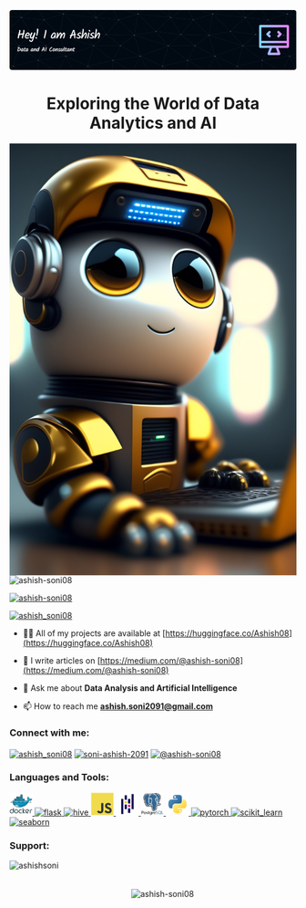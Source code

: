 ![Header](./header-image.png)
<h1 align="center">Exploring the World of Data Analytics and AI</h1>
<img align="right" alt="Coding" width="700" src="https://github.com/Ashish-Soni08/Ashish-Soni08/blob/main/cute-robot.jpg">

<p align="left"> <img src="https://komarev.com/ghpvc/?username=ashish-soni08&label=Profile%20views&color=0e75b6&style=flat" alt="ashish-soni08" /> </p>

<p align="left"> <a href="https://github.com/ryo-ma/github-profile-trophy"><img src="https://github-profile-trophy.vercel.app/?username=ashish-soni08" alt="ashish-soni08" /></a> </p>

<p align="left"> <a href="https://twitter.com/ashish_soni08" target="blank"><img src="https://img.shields.io/twitter/follow/ashish_soni08?logo=twitter&style=for-the-badge" alt="ashish_soni08" /></a> </p>

- 👨‍💻 All of my projects are available at [https://huggingface.co/Ashish08](https://huggingface.co/Ashish08)

- 📝 I write articles on [https://medium.com/@ashish-soni08](https://medium.com/@ashish-soni08)

- 💬 Ask me about **Data Analysis and Artificial Intelligence**

- 📫 How to reach me **ashish.soni2091@gmail.com**

<h3 align="left">Connect with me:</h3>
<p align="left">
<a href="https://twitter.com/ashish_soni08" target="blank"><img align="center" src="https://raw.githubusercontent.com/rahuldkjain/github-profile-readme-generator/master/src/images/icons/Social/twitter.svg" alt="ashish_soni08" height="30" width="40" /></a>
<a href="https://linkedin.com/in/soni-ashish-2091" target="blank"><img align="center" src="https://raw.githubusercontent.com/rahuldkjain/github-profile-readme-generator/master/src/images/icons/Social/linked-in-alt.svg" alt="soni-ashish-2091" height="30" width="40" /></a>
<a href="https://medium.com/@ashish-soni08" target="blank"><img align="center" src="https://raw.githubusercontent.com/rahuldkjain/github-profile-readme-generator/master/src/images/icons/Social/medium.svg" alt="@ashish-soni08" height="30" width="40" /></a>
</p>

<h3 align="left">Languages and Tools:</h3>
<p align="left"> <a href="https://www.docker.com/" target="_blank" rel="noreferrer"> <img src="https://raw.githubusercontent.com/devicons/devicon/master/icons/docker/docker-original-wordmark.svg" alt="docker" width="40" height="40"/> </a> <a href="https://flask.palletsprojects.com/" target="_blank" rel="noreferrer"> <img src="https://www.vectorlogo.zone/logos/pocoo_flask/pocoo_flask-icon.svg" alt="flask" width="40" height="40"/> </a> <a href="https://hive.apache.org/" target="_blank" rel="noreferrer"> <img src="https://www.vectorlogo.zone/logos/apache_hive/apache_hive-icon.svg" alt="hive" width="40" height="40"/> </a> <a href="https://developer.mozilla.org/en-US/docs/Web/JavaScript" target="_blank" rel="noreferrer"> <img src="https://raw.githubusercontent.com/devicons/devicon/master/icons/javascript/javascript-original.svg" alt="javascript" width="40" height="40"/> </a> <a href="https://pandas.pydata.org/" target="_blank" rel="noreferrer"> <img src="https://raw.githubusercontent.com/devicons/devicon/2ae2a900d2f041da66e950e4d48052658d850630/icons/pandas/pandas-original.svg" alt="pandas" width="40" height="40"/> </a> <a href="https://www.postgresql.org" target="_blank" rel="noreferrer"> <img src="https://raw.githubusercontent.com/devicons/devicon/master/icons/postgresql/postgresql-original-wordmark.svg" alt="postgresql" width="40" height="40"/> </a> <a href="https://www.python.org" target="_blank" rel="noreferrer"> <img src="https://raw.githubusercontent.com/devicons/devicon/master/icons/python/python-original.svg" alt="python" width="40" height="40"/> </a> <a href="https://pytorch.org/" target="_blank" rel="noreferrer"> <img src="https://www.vectorlogo.zone/logos/pytorch/pytorch-icon.svg" alt="pytorch" width="40" height="40"/> </a> <a href="https://scikit-learn.org/" target="_blank" rel="noreferrer"> <img src="https://upload.wikimedia.org/wikipedia/commons/0/05/Scikit_learn_logo_small.svg" alt="scikit_learn" width="40" height="40"/> </a> <a href="https://seaborn.pydata.org/" target="_blank" rel="noreferrer"> <img src="https://seaborn.pydata.org/_images/logo-mark-lightbg.svg" alt="seaborn" width="40" height="40"/> </a> </p>

<h3 align="left">Support:</h3>
<p><a href="https://www.buymeacoffee.com/ashishsoni"> <img align="left" src="https://cdn.buymeacoffee.com/buttons/v2/default-yellow.png" height="50" width="210" alt="ashishsoni" /></a></p><br><br>

<p>&nbsp;<img align="center" src="https://github-readme-stats.vercel.app/api?username=ashish-soni08&show_icons=true&locale=en" alt="ashish-soni08" /></p>

